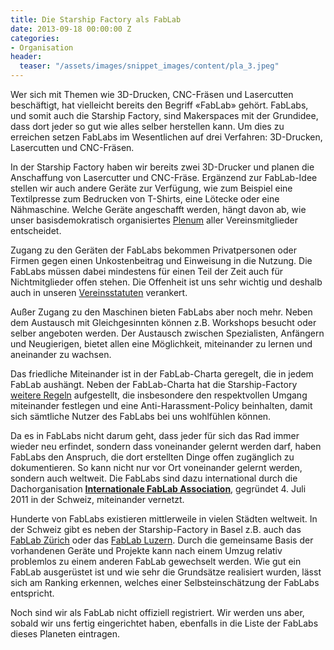 ```yaml
---
title: Die Starship Factory als FabLab
date: 2013-09-18 00:00:00 Z
categories:
- Organisation
header:
  teaser: "/assets/images/snippet_images/content/pla_3.jpeg"
---
```


Wer sich mit Themen wie 3D-Drucken, CNC-Fräsen und Lasercutten beschäftigt, hat vielleicht bereits den Begriff «FabLab» gehört. FabLabs, und somit auch die Starship Factory, sind Makerspaces mit der Grundidee, dass dort jeder so gut wie alles selber herstellen kann. Um dies zu erreichen setzen FabLabs im Wesentlichen auf drei Verfahren: 3D-Drucken, Lasercutten und CNC-Fräsen.

In der Starship Factory haben wir bereits zwei 3D-Drucker und planen die Anschaffung von Lasercutter und CNC-Fräse. Ergänzend zur FabLab-Idee stellen wir auch andere Geräte zur Verfügung, wie zum Beispiel eine Textilpresse zum Bedrucken von T-Shirts, eine Lötecke oder eine Nähmaschine. Welche Geräte angeschafft werden, hängt davon ab, wie unser basisdemokratisch organisiertes [Plenum](http://wiki.starship-factory.ch/Howtos/plenum/ "http://wiki.starship-factory.ch/Howtos/plenum.html") aller Vereinsmitglieder entscheidet.

Zugang zu den Geräten der FabLabs bekommen Privatpersonen oder Firmen gegen einen Unkostenbeitrag und Einweisung in die Nutzung. Die FabLabs müssen dabei mindestens für einen Teil der Zeit auch für Nichtmitglieder offen stehen. Die Offenheit ist uns sehr wichtig und deshalb auch in unseren [Vereinsstatuten](http://www.starship-factory.ch/pages/statuten/ "http://www.starship-factory.ch/pages/statuten.html") verankert.

Außer Zugang zu den Maschinen bieten FabLabs aber noch mehr. Neben dem Austausch mit Gleichgesinnten können z.B. Workshops besucht oder selber angeboten werden. Der Austausch zwischen Spezialisten, Anfängern und Neugierigen, bietet allen eine Möglichkeit, miteinander zu lernen und aneinander zu wachsen.

Das friedliche Miteinander ist in der FabLab-Charta geregelt, die in jedem FabLab aushängt. Neben der FabLab-Charta hat die Starship-Factory [weitere Regeln](http://wiki.starship-factory.ch/Vereinskram/Reglement/ "http://wiki.starship-factory.ch/Vereinskram/Reglement.html") aufgestellt, die insbesondere den respektvollen Umgang miteinander festlegen und eine Anti-Harassment-Policy beinhalten, damit sich sämtliche Nutzer des FabLabs bei uns wohlfühlen können.

Da es in FabLabs nicht darum geht, dass jeder für sich das Rad immer wieder neu erfindet, sondern dass voneinander gelernt werden darf, haben FabLabs den Anspruch, die dort erstellten Dinge offen zugänglich zu dokumentieren. So kann nicht nur vor Ort voneinander gelernt werden, sondern auch weltweit. Die FabLabs sind dazu international durch die Dachorganisation **[Internationale FabLab Association](http://www.fablabinternational.org/ "Die Webseite der internationalen Fablab-Association")**, gegründet 4. Juli 2011 in der Schweiz, miteinander vernetzt.

Hunderte von FabLabs existieren mittlerweile in vielen Städten weltweit. In der Schweiz gibt es neben der Starship-Factory in Basel z.B. auch das [FabLab Zürich](http://zurich.fablab.ch "FabLab Zürich") oder das [FabLab Luzern](http://luzern.fablab.ch "FabLab Luzern"). Durch die gemeinsame Basis der vorhandenen Geräte und Projekte kann nach einem Umzug relativ problemlos zu einem anderen FabLab gewechselt werden. Wie gut ein FabLab ausgerüstet ist und wie sehr die Grundsätze realisiert wurden, lässt sich am Ranking erkennen, welches einer Selbsteinschätzung der FabLabs entspricht.

Noch sind wir als FabLab nicht offiziell registriert. Wir werden uns aber, sobald wir uns fertig eingerichtet haben, ebenfalls in die Liste der FabLabs dieses Planeten eintragen.
